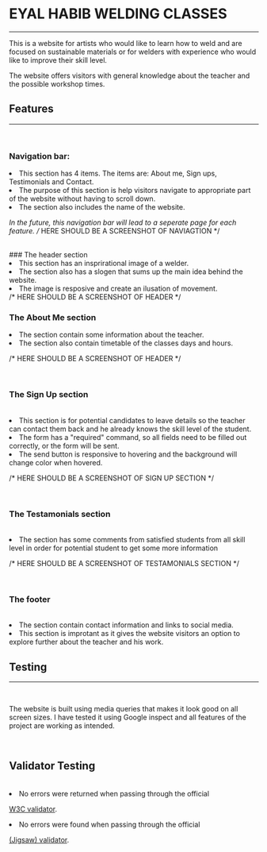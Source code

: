 # EYAL HABIB WELDING CLASSES
----------------------------

This is a website for artists who would like to learn how to weld and are focused on sustainable materials or for welders with experience who would like to improve their skill level.

The website offers visitors with general knowledge about the teacher and the possible workshop times.

## Features
-------------
<br>

### Navigation bar:

<li> This section has 4 items. The items are: About me, Sign ups, Testimonials and Contact.</li>
<li> The purpose of this section is help visitors navigate to appropriate part of the website without having to scroll down.</li>
<li> The section also includes the name of the website.</li>

<em> *In the future, this navigation bar will lead to a seperate page for each feature.</em>
/* HERE SHOULD BE A SCREENSHOT OF NAVIAGTION */

<br>
### The header section

<li> This section has an insprirational image of a welder.</li>
<li> The section also has a slogen that sums up the main idea behind the website.</li>
<li> The image is resposive and create an ilusation of movement.</li>
/* HERE SHOULD BE A SCREENSHOT OF HEADER */

<br>

### The About Me section

<li> The section contain some information about the teacher.</li>
<li>The section also contain timetable of the classes days and hours.</li>

/* HERE SHOULD BE A SCREENSHOT OF HEADER */

<br>

### The Sign Up section
<br>

<li>This section is for potential candidates to leave details so the teacher can contact them back and he already knows the skill level of the student.
<li> The form has a "required" command, so all fields need to be filled out correctly, or the form will be sent.
<li> The send button is responsive to hovering and the background will change color when hovered.</li>

/* HERE SHOULD BE A SCREENSHOT OF SIGN UP SECTION */

<br>

### The Testamonials section

<br>

<li> The section has some comments from satisfied students from all skill level in order for potential student to get some more information</li>

/* HERE SHOULD BE A SCREENSHOT OF TESTAMONIALS SECTION */

<br>

### The footer

<br>

<li> The section contain contact information and links to social media.
<li> This section is improtant as it gives the website visitors an option to explore further about the teacher and his work.

<br>

## Testing
-------------

<br>

The website is built using media queries that makes it look good on all screen sizes.
I have tested it using Google inspect and all features of the project are working as intended.

<br>

## Validator Testing

<br>

<li> No errors were returned when passing through the official 

[W3C validator](https://validator.w3.org/nu/#textarea).

<li> No errors were found when passing through the official

[(Jigsaw) validator](https://jigsaw.w3.org/css-validator/validator#warnings).


















